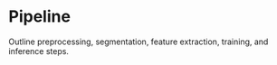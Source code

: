 # Pipeline

Outline preprocessing, segmentation, feature extraction, training, and inference steps.
